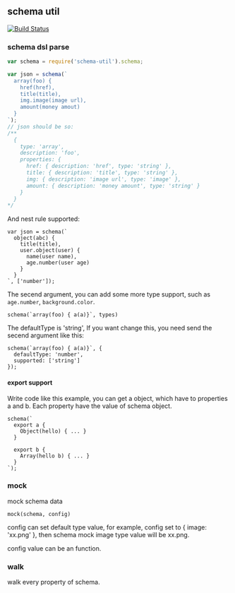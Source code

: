 ## schema util

[![Build Status](https://travis-ci.org/shepherdwind/schema-util.svg?branch=master)](https://travis-ci.org/shepherdwind/schema-util)

### schema dsl parse

```js
var schema = require('schema-util').schema;

var json = schema(`
  array(foo) {
    href(href),
    title(title),
    img.image(image url),
    amount(money amout)
  }
`);
// json should be so:
/**
  {
    type: 'array',
    description: 'foo',
    properties: {
      href: { description: 'href', type: 'string' },
      title: { description: 'title', type: 'string' },
      img: { description: 'image url', type: 'image' },
      amount: { description: 'money amount', type: 'string' }
    }
  }
*/
```

And nest rule supported:

```
var json = schema(`
  object(abc) {
    title(title),
    user.object(user) {
      name(user name),
      age.number(user age)
    }
  }
`, ['number']);
```

The secend argument, you can add some more type support, such as
`age.number`, `background.color`.

```
schema(`array(foo) { a(a)}`, types)
```

The defaultType is 'string', If you want change this, you need send
the secend argument like this:

```
schema(`array(foo) { a(a)}`, {
  defaultType: 'number',
  supported: ['string']
});
```

#### export support

Write code like this example, you can get a object, which have to
properties a and b. Each property have the value of schema object.

```
schema(`
  export a {
    Object(hello) { ... }
  }

  export b {
    Array(hello b) { ... }
  }
`);
```

### mock

mock schema data

```
mock(schema, config)
```

config can set default type value, for example, config set to { image: 'xx.png' },
then schema mock image type value will be xx.png.

config value can be an function.

### walk

walk every property of schema.
